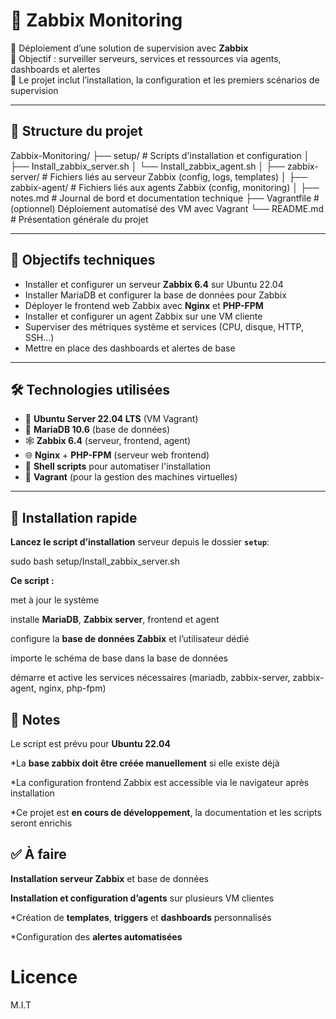 # 🔧 Zabbix Monitoring

📌 Déploiement d’une solution de supervision avec **Zabbix**  
🎯 Objectif : surveiller serveurs, services et ressources via agents, dashboards et alertes  
🧩 Le projet inclut l’installation, la configuration et les premiers scénarios de supervision

---

## 📁 Structure du projet

Zabbix-Monitoring/
├── setup/                     # Scripts d'installation et configuration
│   ├── Install_zabbix_server.sh
│   └── Install_zabbix_agent.sh
│
├── zabbix-server/             # Fichiers liés au serveur Zabbix (config, logs, templates)
│
├── zabbix-agent/              # Fichiers liés aux agents Zabbix (config, monitoring)
│
├── notes.md                   # Journal de bord et documentation technique
├── Vagrantfile                # (optionnel) Déploiement automatisé des VM avec Vagrant
└── README.md                  # Présentation générale du projet

---

## 🚀 Objectifs techniques

- Installer et configurer un serveur **Zabbix 6.4** sur Ubuntu 22.04  
- Installer MariaDB et configurer la base de données pour Zabbix  
- Déployer le frontend web Zabbix avec **Nginx** et **PHP-FPM**  
- Installer et configurer un agent Zabbix sur une VM cliente  
- Superviser des métriques système et services (CPU, disque, HTTP, SSH...)  
- Mettre en place des dashboards et alertes de base  

---

## 🛠️ Technologies utilisées

- 🐧 **Ubuntu Server 22.04 LTS** (VM Vagrant)  
- 🐘 **MariaDB 10.6** (base de données)  
- 🕸️ **Zabbix 6.4** (serveur, frontend, agent)  
- 🌐 **Nginx** + **PHP-FPM** (serveur web frontend)  
- 📝 **Shell scripts** pour automatiser l'installation  
- 🔄 **Vagrant** (pour la gestion des machines virtuelles)  

---

## 🚀 Installation rapide

**Lancez le script d’installation** serveur depuis le dossier **`setup`**:

sudo bash setup/Install_zabbix_server.sh

**Ce script :**

met à jour le système

installe **MariaDB**, **Zabbix server**, frontend et agent

configure la **base de données Zabbix** et l’utilisateur dédié

importe le schéma de base dans la base de données

démarre et active les services nécessaires (mariadb, zabbix-server, zabbix-agent, nginx, php-fpm)

## 📌 Notes

Le script est prévu pour **Ubuntu 22.04**

*La **base zabbix doit être créée manuellement** si elle existe déjà

*La configuration frontend Zabbix est accessible via le navigateur après installation

*Ce projet est **en cours de développement**, la documentation et les scripts seront enrichis

## ✅ À faire

 **Installation serveur Zabbix** et base de données

 **Installation et configuration d’agents** sur plusieurs VM clientes

 *Création de **templates**, **triggers** et **dashboards** personnalisés

 *Configuration des **alertes automatisées**

# Licence

M.I.T

